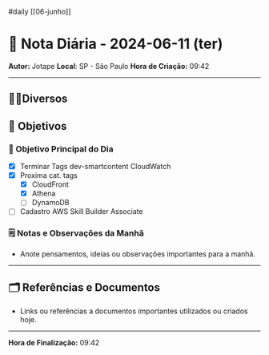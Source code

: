 #daily
[[06-junho]]
# 📅 Nota Diária - 2024-06-11 (ter)

**Autor:** Jotape
**Local**: SP - São Paulo
**Hora de Criação:** 09:42

---
## 🤝🏻Diversos

## 🌄 Objetivos
### 🎯 Objetivo Principal do Dia
- [x] Terminar Tags dev-smartcontent CloudWatch
- [x] Proxima cat. tags
	- [x] CloudFront
	- [x] Athena
	- [ ] DynamoDB
- [ ] Cadastro AWS Skill Builder Associate

### 🗒️ Notas e Observações da Manhã
- Anote pensamentos, ideias ou observações importantes para a manhã.
---
## 🗂️ Referências e Documentos
- Links ou referências a documentos importantes utilizados ou criados hoje.

---

**Hora de Finalização:** 09:42
